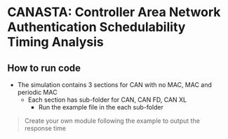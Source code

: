 # CANASTA: Controller Area Network Authentication Schedulability Timing Analysis

## How to run code

* The simulation contains 3 sections for CAN with no MAC, MAC and periodic MAC
    * Each section has sub-folder for CAN, CAN FD, CAN XL
        * Run the example file in the each sub-folder 
    
> Create your own module following the example to output the response time
          



